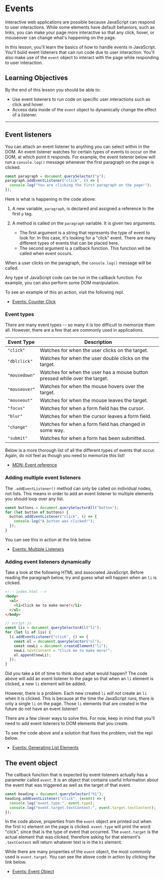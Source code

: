 # Events

Interactive web applications are possible because JavaScript can respond to user interactions. While some elements have default behaviors, such as links, you can make your page more interactive so that any click, hover, or mouseover can change what's happening on the page.

In this lesson, you'll learn the basics of how to handle events in JavaScript. You'll build event listeners that can run code due to user interaction. You'll also make use of the `event` object to interact with the page while responding to user interaction.

## Learning Objectives

By the end of this lesson you should be able to:

- Use event listeners to run code on specific user interactions such as click and hover.
- Access data inside of the `event` object to dynamically change the effect of a listener.

---

## Event listeners

You can attach an event listener to anything you can select within in the DOM. An event listener watches for certain types of events to occur on the DOM, at which point it responds. For example, the event listener below will run a `console.log()` message whenever the first paragraph on the page is clicked.

```js
const paragraph = document.querySelector("p");
paragraph.addEventListener("click", () => {
  console.log("You are clicking the first paragraph on the page!");
});
```

Here is what is happening in the code above:

1. A new variable, `paragraph`, is declared and assigned a reference to the first `p` tag.

1. A method is called on the `paragraph` variable. It is given two arguments.

   - The first argument is a string that represents the type of event to look for. In this case, it's looking for a "click" event. There are many different types of events that can be placed here.
   - The second argument is a callback function. This function will be called when event occurs.

When a user clicks on the paragraph, the `console.log()` message will be called.

Any type of JavaScript code can be run in the callback function. For example, you can also perform some DOM manipulation.

To see an example of this an action, visit the following repl.

- [Events: Counter Click](https://replit.com/@Pursuit/Events-Counter-Click)

### Event types

There are many event types -- so many it is too difficult to memorize them all. However, there are a few that are commonly used in applications.

| Event Type    | Description                                                                 |
| ------------- | --------------------------------------------------------------------------- |
| `"click"`     | Watches for when the user clicks on the target.                             |
| `"dblclick"`  | Watches for when the user double clicks on the target.                      |
| `"mousedown"` | Watches for when the user has a mouse button pressed while over the target. |
| `"mouseover"` | Watches for when the mouse hovers over the target.                          |
| `"mouseout"`  | Watches for when the mouse leaves the target.                               |
| `"focus"`     | Watches for when a form field has the cursor.                               |
| `"blur"`      | Watches for when the cursor leaves a form field.                            |
| `"change"`    | Watches for when a form field has changed in some way.                      |
| `"submit"`    | Watches for when a form has been submitted.                                 |

Below is a more thorough list of all the different types of events that occur. Again, do not feel as though you need to memorize this list!

- [MDN: Event reference](https://developer.mozilla.org/en-US/docs/Web/Events)

### Adding multiple event listeners

The `.addEventListener()` method can only be called on individual nodes, not lists. This means in order to add an event listener to multiple elements you should loop over any list.

```js
const buttons = document.querySelectorAll("button");
for (let button of buttons) {
  button.addEventListener("click", () => {
    console.log("A button was clicked!");
  });
}
```

You can see this in action at the link below.

- [Events: Multiple Listeners](https://replit.com/@Pursuit/Events-Multiple-Listeners)

### Adding event listeners dynamically

Take a look at the following HTML and associated JavaScript. Before reading the paragraph below, try and guess what will happen when an `li` is clicked.

```html
<!-- index.html -->
<body>
  <ol>
    <li>Click me to make more!</li>
  </ol>
</body>
```

```js
// script.js
const lis = document.querySelectorAll("li");
for (let li of lis) {
  li.addEventListener("click", () => {
    const ol = document.querySelector("ol");
    const newLi = document.createElement("li");
    newLi.textContent = "Click me to make more!";
    ol.append(newLi);
  });
}
```

Did you take a bit of time to think about what would happen? The code above will add an event listener to the page so that when an `li` element is clicked, a new `li` element will be added.

However, there is a problem. Each new created `li` _will not_ create an `li` when it is clicked. This is because at the time the JavaScript runs, there is only a single `li` on the page. Those `li` elements that are created in the future do not have an event listener!

There are a few clever ways to solve this. For now, keep in mind that you'll need to add event listeners to DOM elements that you create.

To see the code above and a solution that fixes the problem, visit the repl below.

- [Events: Generating List Elements](https://replit.com/@Pursuit/Events-Generating-List-Items)

## The event object

The callback function that is expected by event listeners actually has a parameter called `event`. It is an object that contains useful information about the event that was triggered as well as the target of that event.

```js
const heading = document.querySelector("h1");
heading.addEventListener("click", (event) => {
  console.log("event.type:", event.type);
  console.log("event.target.textContent:", event.target.textContent);
});
```

In the code above, properties from the `event` object are printed out when the first `h1` element on the page is clicked. `event.type` will print the word "click", since that is the type of event that occurred. The `event.target` is the actual element that was clicked, therefore asking for that element's `.textContent` will return whatever text is in the `h1` element.

While there are many properties of the `event` object, the most commonly used is `event.target`. You can see the above code in action by clicking the link below.

- [Events: Event Object](https://replit.com/@Pursuit/Events-Event-Object)
